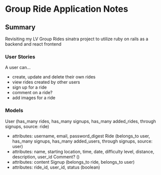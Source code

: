 # Group Ride Application Notes
## Summary
Revisiting my LV Group Rides sinatra project to utilize ruby on rails as a backend and react frontend 

### User Stories
A user can...
- create, update and delete their own rides
- view rides created by other users
- sign up for a ride 
- comment on a ride?
- add images for a ride

### Models 
User (has_many rides, has_many signups, has_many added_rides, through signups, source: ride)
- attributes: username, email, password_digest
Ride (belongs_to user, has_many signups, has_many added_users, through signups, source: user)
- attributes: name, starting location, time, date, difficulty level, distance, description, user_id
Comment? ()
- attributes: content
Signup (belongs_to ride, belongs_to user)
- attributes: ride_id, user_id, status (boolean)

